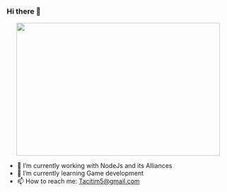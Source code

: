 ### Hi there 👋

<!--
**Tacit1/Tacit1** is a ✨ _special_ ✨ repository because its `README.md` (this file) appears on your GitHub profile.
--> 
<p align="center">
  <img width="460" height="300"        src="https://media2.giphy.com/media/v1.Y2lkPTc5MGI3NjExNGIwZmFhZTg0NmYxYmM1M2VjMTEyNzVjNDgyMWIwZmU0YTQ2Zjk2YiZjdD1n/qgQUggAC3Pfv687qPC/giphy.gif">
</p>

- 🔭 I’m currently working with NodeJs and its Alliances
- 🌱 I’m currently learning Game development 
- 📫 How to reach me: Tacitim5@gmail.com

